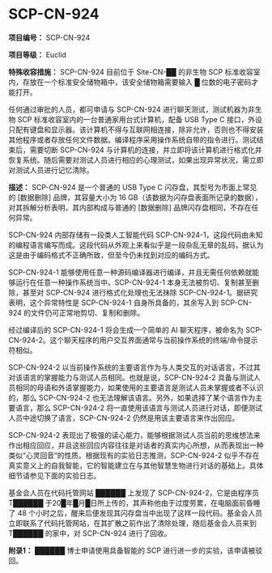 # SCP-CN-924


**项目编号：** SCP-CN-924

**项目等级：** Euclid

**特殊收容措施：** SCP-CN-924 目前位于 Site-CN-██ 的非生物 SCP 标准收容室内，存放在一个标准安全储物箱中，该安全储物箱需要输入 █ 位数的电子密码才能打开。

任何通过审批的人员，都可申请与 SCP-CN-924 进行聊天测试，测试机器为非生物 SCP 标准收容室内的一台普通家用台式计算机，配备 USB Type C 接口，外设只配有键盘和显示器。该计算机不得与互联网相连接，除非允许，否则也不得安装其他程序或者存放任何文件数据。编译程序采用操作系统自带的指令进行。测试结束后，需要切断 SCP-CN-924 与计算机的连接，并立即将该计算机进行格式化并恢复系统。随后需要对测试人员进行相应的心理测试，如果出现异常状况，需立即对测试人员进行记忆清除。

**描述：** SCP-CN-924 是一个普通的 USB Type C 闪存盘，其型号为市面上常见的 [数据删除] 品牌，其容量大小为 16 GB（该数据为闪存盘表面所记录的数据），对其拆解分析表明，其内部构成与普通的 [数据删除] 品牌闪存盘相同，不存在任何异常。

SCP-CN-924 内部存储有一段类人工智能代码 SCP-CN-924-1，这段代码由未知的编程语言编写而成。这段代码从外观上来看似乎是一段杂乱无章的乱码，据认为这是由于编码格式不正确所致，但至今仍未找到对应的编码方式。

SCP-CN-924-1 能够使用任意一种源码编译器进行编译，并且无需任何依赖就能够运行在任意一种操作系统当中。SCP-CN-924-1 本身无法被剪切、复制甚至删除，甚至对 SCP-CN-924 进行格式化处理也无法抹除 SCP-CN-924-1。据研究表明，这个异常特性是 SCP-CN-924-1 自身所具备的，其余写入到 SCP-CN-924 的文件仍可正常地剪切、复制和删除。


经过编译后的 SCP-CN-924-1 将会生成一个简单的 AI 聊天程序，被命名为 SCP-CN-924-2。这个聊天程序的用户交互界面通常与当前操作系统的终端/命令提示符相似。

SCP-CN-924-2 以当前操作系统的主要语言作为与人类交互的对话语言，不过其对该语言的掌握能力与测试人员相同。也就是说，SCP-CN-924-2 具备与测试人员相同的母语和外语掌握能力，如果使用的主要语言是测试人员未掌握或者不认识的，那么 SCP-CN-924-2 也无法理解该语言。另外，如果选择了某个语言作为主要语言，那么 SCP-CN-924-2 将一直使用该语言与测试人员进行对话，即便测试人员中途切换了语言，SCP-CN-924-2 仍然是用该主要语言来作出回应。

SCP-CN-924-2 表现出了极强的读心能力，能够根据测试人员当前的思维想法来作出相应回应，并且这些回应内容往往是对话者的真实内心所想，从而表现出一种类似“心灵回音”的性质。根据现有的实验日志推测，SCP-CN-924-2 似乎不存在真实意义上的自我智能，它的智能建立在与其他智慧生物进行对话的基础上。具体细节请参见下面的实验日志。

基金会人员在代码托管网站 ██████ 上发现了 SCP-CN-924-2，它是由程序员 T██████ 于20█年█月█日所上传的，其声称他由于过度劳累，在电脑面前昏睡了 48 个小时之后，醒来后便发现其闪存盘当中出现了这样一段代码。基金会人员立即联系了代码托管网站，在其扩散之前作出了清除处理，随后基金会人员来到 T██████ 的家中，对 SCP-CN-924 进行了回收。





**附录1：** ██████ 博士申请使用具备智能的 SCP 进行进一步的实验，该申请被驳回。



